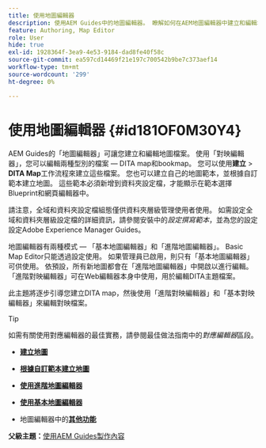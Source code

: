 ```yaml
---
title: 使用地圖編輯器
description: 使用AEM Guides中的地圖編輯器。 瞭解如何在AEM地圖編輯器中建立和編輯地圖檔案。
feature: Authoring, Map Editor
role: User
hide: true
exl-id: 1928364f-3ea9-4e53-9184-dad8fe40f58c
source-git-commit: ea597cd14469f21e197c700542b9be7c373aef14
workflow-type: tm+mt
source-wordcount: '299'
ht-degree: 0%

---
```


# 使用地圖編輯器 {#id181OF0M30Y4}

AEM Guides的「地圖編輯器」可讓您建立和編輯地圖檔案。 使用「對映編輯器」，您可以編輯兩種型別的檔案 — DITA map和bookmap。 您可以使用&#x200B;**建立** \> **DITA Map**&#x200B;工作流程來建立這些檔案。 您也可以建立自己的地圖範本，並根據自訂範本建立地圖。 這些範本必須新增到資料夾設定檔，才能顯示在範本選擇Blueprint和網頁編輯器中。

請注意，全域和資料夾設定檔組態僅供資料夾層級管理使用者使用。 如需設定全域和資料夾層級設定檔的詳細資訊，請參閱安裝中的&#x200B;*設定撰寫範本*，並為您的設定設定Adobe Experience Manager Guides。

地圖編輯器有兩種模式 — 「基本地圖編輯器」和「進階地圖編輯器」。 Basic Map Editor只能透過設定使用。 如果管理員已啟用，則只有「基本地圖編輯器」可供使用。 依預設，所有新地圖都會在「進階地圖編輯器」中開啟以進行編輯。 「進階對映編輯器」可在Web編輯器本身中使用，用於編輯DITA主題檔案。

此主題將逐步引導您建立DITA map，然後使用「進階對映編輯器」和「基本對映編輯器」來編輯對映檔案。

>[!TIP]
>
> 如需有關使用對應編輯器的最佳實務，請參閱最佳做法指南中的&#x200B;*對應編輯器*&#x200B;區段。

- **[建立地圖](map-editor-create-map.md)**

- **[根據自訂範本建立地圖](create-maps-customized-templates.md)**

- **[使用進階地圖編輯器](map-editor-advanced-map-editor.md)**

- **[使用基本地圖編輯器](map-editor-basic-map-editor.md)**

- 地圖編輯器中的&#x200B;**[其他功能](map-editor-other-features.md)**


**父級主題：**[&#x200B;使用AEM Guides製作內容](authoring-content-xml-doc.md)
